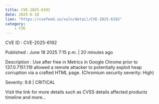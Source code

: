 ```yaml
---
title: CVE-2025-6192
date: 2025-6-18
lien: "https://cvefeed.io/vuln/detail/CVE-2025-6192"
category:
    - CVE
---
```


CVE ID : CVE-2025-6192

Published :  June 18
2025
7:15 p.m. | 20 minutes ago

Description : Use after free in Metrics in Google Chrome prior to 137.0.7151.119 allowed a remote attacker to potentially exploit heap corruption via a crafted HTML page. (Chromium security severity: High)

Severity: 9.8 | CRITICAL

Visit the link for more details
such as CVSS details
affected products
timeline
and more...
